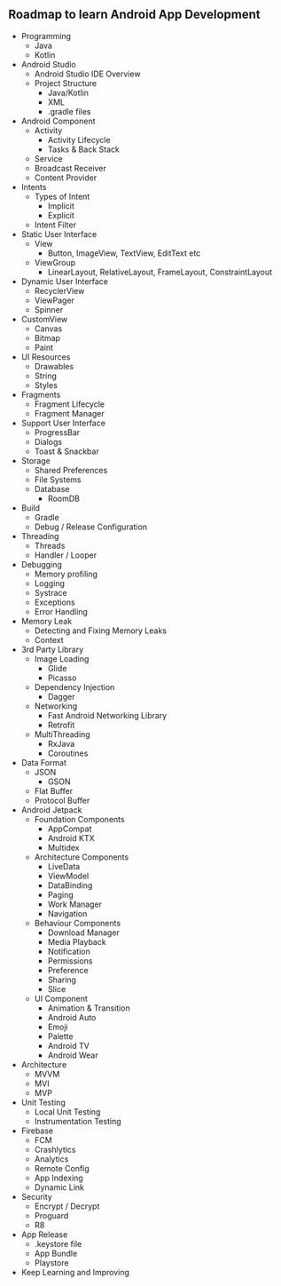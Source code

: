 ## Roadmap to learn Android App Development

-   Programming
    -   Java
    -   Kotlin
-   Android Studio
    -   Android Studio IDE Overview
    -   Project Structure
        -   Java/Kotlin
        -   XML
        -   .gradle files
-   Android Component
    -   Activity
        -   Activity Lifecycle
        -   Tasks & Back Stack
    -   Service
    -   Broadcast Receiver
    -   Content Provider
-   Intents
    -   Types of Intent
        -   Implicit
        -   Explicit
    -   Intent Filter
-   Static User Interface
    -   View
        -   Button, ImageView, TextView, EditText etc
    -   ViewGroup
        -   LinearLayout, RelativeLayout, FrameLayout, ConstraintLayout
-   Dynamic User Interface
    -   RecyclerView
    -   ViewPager
    -   Spinner
-   CustomView
    -   Canvas
    -   Bitmap
    -   Paint
-   UI Resources
    -   Drawables
    -   String
    -   Styles
-   Fragments
    -   Fragment Lifecycle
    -   Fragment Manager
-   Support User Interface
    -   ProgressBar
    -   Dialogs
    -   Toast & Snackbar
-   Storage
    -   Shared Preferences
    -   File Systems
    -   Database
        -   RoomDB
-   Build
    -   Gradle
    -   Debug / Release Configuration
-   Threading
    -   Threads
    -   Handler / Looper
-   Debugging
    -   Memory profiling
    -   Logging
    -   Systrace
    -   Exceptions
    -   Error Handling
-   Memory Leak
    -   Detecting and Fixing Memory Leaks
    -   Context
-   3rd Party Library
    -   Image Loading
        -   Glide
        -   Picasso
    -   Dependency Injection
        -   Dagger
    -   Networking
        -   Fast Android Networking Library
        -   Retrofit
    -   MultiThreading
        -   RxJava
        -   Coroutines
-   Data Format
    -   JSON
        -   GSON
    -   Flat Buffer
    -   Protocol Buffer
-   Android Jetpack
    -   Foundation Components
        -   AppCompat
        -   Android KTX
        -   Multidex
    -   Architecture Components
        -   LiveData
        -   ViewModel
        -   DataBinding
        -   Paging
        -   Work Manager
        -   Navigation
    -   Behaviour Components
        -   Download Manager
        -   Media Playback
        -   Notification
        -   Permissions
        -   Preference
        -   Sharing
        -   Slice
    -   UI Component
        -   Animation & Transition
        -   Android Auto
        -   Emoji
        -   Palette
        -   Android TV
        -   Android Wear
-   Architecture
    -   MVVM
    -   MVI
    -   MVP
-   Unit Testing
    -   Local Unit Testing
    -   Instrumentation Testing
-   Firebase
    -   FCM
    -   Crashlytics
    -   Analytics
    -   Remote Config
    -   App Indexing
    -   Dynamic Link
-   Security
    -   Encrypt / Decrypt
    -   Proguard
    -   R8
-   App Release
    -   .keystore file
    -   App Bundle
    -   Playstore
-   Keep Learning and Improving